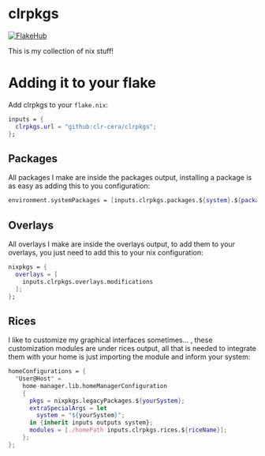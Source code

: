 # clrpkgs
[![FlakeHub](https://img.shields.io/endpoint?url=https://flakehub.com/f/clr-cera/clrpkgs/badge)](https://flakehub.com/flake/clr-cera/clrpkgs)

This is my collection of nix stuff!
# Adding it to your flake

Add clrpkgs to your `flake.nix`:
```nix
inputs = {
  clrpkgs.url = "github:clr-cera/clrpkgs";
};
```
## Packages
All packages I make are inside the packages output, installing a package is as easy as adding this to you configuration:
```nix
environment.systemPackages = [inputs.clrpkgs.packages.${system}.${packageName}];
```
## Overlays
All overlays I make are inside the overlays output, to add them to your overlays, you just need to add this to your nix configuration:
```nix
nixpkgs = {
  overlays = [
    inputs.clrpkgs.overlays.modifications
  ];
};
```
## Rices
I like to customize my graphical interfaces sometimes... , these customization modules are under rices output, all that is needed to integrate them with your home is just importing the module and inform your system:
```nix
homeConfigurations = {
  "User@Host" =
    home-manager.lib.homeManagerConfiguration
    {
      pkgs = nixpkgs.legacyPackages.${yourSystem};
      extraSpecialArgs = let
        system = "${yourSystem}";
      in {inherit inputs outputs system};
      modules = [./homePath inputs.clrpkgs.rices.${riceName}];
    };
};
```
